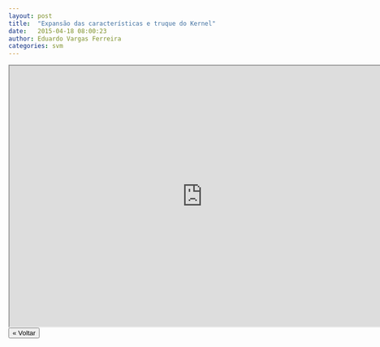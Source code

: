 ```yaml
---
layout: post
title:  "Expansão das características e truque do Kernel"
date:   2015-04-18 08:00:23
author: Eduardo Vargas Ferreira
categories: svm
---
```


<center>
<iframe width="760" height="515" src="https://www.youtube.com/embed/KfeqWODJbN0?autoplay=0"> </iframe>
</center>


<FORM>
<INPUT Type="BUTTON" align="left" Value="&laquo; Voltar" Onclick="window.location.href='https://eduardoleg.github.io/ML4all/1parte/'">
</FORM>
